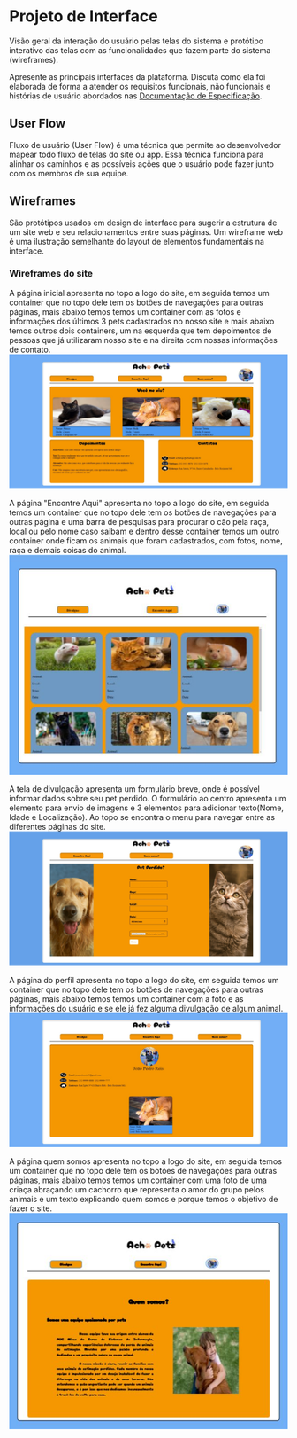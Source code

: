 
# Projeto de Interface

Visão geral da interação do usuário pelas telas do sistema e protótipo interativo das telas com as funcionalidades que fazem parte do sistema (wireframes).

 Apresente as principais interfaces da plataforma. Discuta como ela foi elaborada de forma a atender os requisitos funcionais, não funcionais e histórias de usuário abordados nas <a href="2-Especificação do Projeto.md"> Documentação de Especificação</a>.

## User Flow



Fluxo de usuário (User Flow) é uma técnica que permite ao desenvolvedor mapear todo fluxo de telas do site ou app. Essa técnica funciona para alinhar os caminhos e as possíveis ações que o usuário pode fazer junto com os membros de sua equipe.


## Wireframes

São protótipos usados em design de interface para sugerir a estrutura de um site web e seu relacionamentos entre suas páginas. Um wireframe web é uma ilustração semelhante do layout de elementos fundamentais na interface.

### Wireframes do site

A página inicial apresenta no topo a logo do site, em seguida temos um container que no topo dele tem os botões de navegações para outras páginas, mais abaixo temos temos um container com as fotos e informações dos últimos 3 pets cadastrados no nosso site e mais abaixo temos outros dois containers, um na esquerda que tem depoimentos de pessoas que já utilizaram nosso site e na direita com nossas informações de contato.
![Pagina inicial](img/paginainicial.jpg)

A página "Encontre Aqui" apresenta no topo a logo do site, em seguida temos um container que no topo dele tem os botões de navegações para outras página e uma barra de pesquisas para procurar o cão pela raça, local ou pelo nome caso saibam e dentro desse container temos um outro container onde ficam os animais que foram cadastrados, com fotos, nome, raça e demais coisas do animal.
![Pagina Encontre Aqui](img/paginaencontre.jpg)

A tela de divulgação apresenta um formulário breve, onde é possível informar dados sobre seu pet perdido. O formulário ao centro apresenta um elemento para envio de imagens e 3 elementos para adicionar texto(Nome, Idade e Localização). Ao topo se encontra o menu para navegar entre as diferentes páginas do site.
![Pagina divulgue Aqui](img/paginadivulgue.jpg)

A página do perfil apresenta no topo a logo do site, em seguida temos um container que no topo dele tem os botões de navegações para outras páginas, mais abaixo temos temos um container com a foto e as informações do usuário e se ele já fez alguma divulgação de algum animal.
![Pagina Encontre Aqui](img/paginaperfil.jpg)

A página quem somos apresenta no topo a logo do site, em seguida temos um container que no topo dele tem os botões de navegações para outras páginas, mais abaixo temos temos um container com uma foto de uma criaça abraçando um cachorro que representa o amor do grupo pelos animais e um texto explicando quem somos e porque temos o objetivo de fazer o site.
![Pagina Quem Somos](img/paginaquemsomos.jpg)



